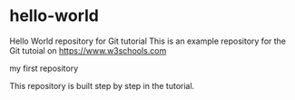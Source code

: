 # hello-world
Hello World repository for Git tutorial
This is an example repository for the Git tutoial on https://www.w3schools.com

my first repository

This repository is built step by step in the tutorial.
